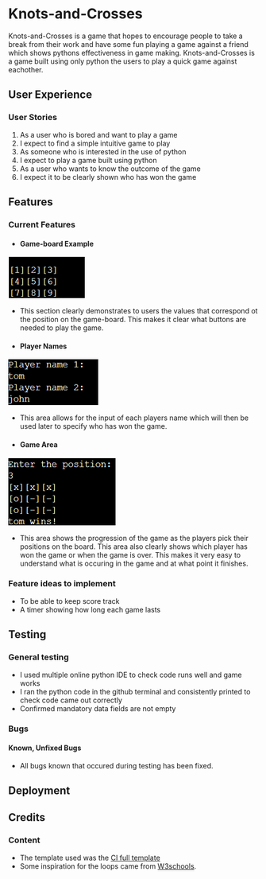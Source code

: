 # Knots-and-Crosses

Knots-and-Crosses is a game that hopes to encourage people to take a break from their work and have some fun playing a game against a friend which shows pythons effectiveness in game making. Knots-and-Crosses is a game built using only python the users to play a quick game against eachother.

## User Experience

### User Stories

1. As a user who is bored and want to play a game
2. I expect to find a simple intuitive game to play
3. As someone who is interested in the use of python
4. I expect to play a game built using python
5. As a user who wants to know the outcome of the game
6. I expect it to be clearly shown who has won the game

## Features

### Current Features

* #### Game-board Example

![Game-board Example](images/gameexample.png)
 * This section clearly demonstrates to users the values that correspond ot the position on the game-board. This makes it clear what buttons are needed to play the game.

* #### Player Names

![Player Names](images/playername.png)
* This area allows for the input of each players name which will then be used later to specify who has won the game.

* #### Game Area

![Game Area](images/gamearea.png)
* This area shows the progression of the game as the players pick their positions on the board. This area also clearly shows which player has won the game or when the game is over. This makes it very easy to understand what is occuring in the game and at what point it finishes.

### Feature ideas to implement

* To be able to keep score track
* A timer showing how long each game lasts


## Testing

### General testing

* I used multiple online python IDE to check code runs well and game works
* I ran the python code in the github terminal and consistently printed to check code came out correctly
* Confirmed mandatory data fields are not empty

### Bugs

#### Known, Unfixed Bugs

* All bugs known that occured during testing has been fixed.

## Deployment





## Credits

### Content

* The template used was the [CI full template](https://github.com/Code-Institute-Org/p3-template)
* Some inspiration for the loops came from [W3schools](https://www.w3schools.com/).
